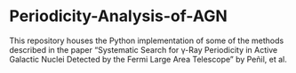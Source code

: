 # Periodicity-Analysis-of-AGN
This repository houses the Python implementation of some of the methods described in the paper “Systematic Search for γ-Ray Periodicity in Active Galactic Nuclei Detected by the Fermi Large Area Telescope” by Peñil, et al.
